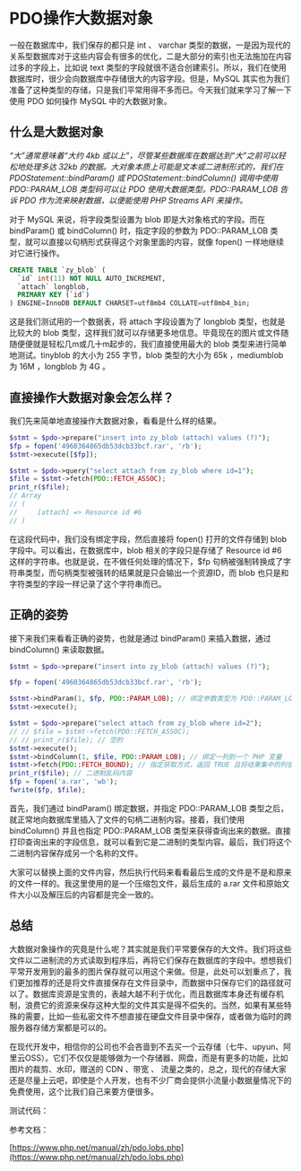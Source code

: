 # PDO操作大数据对象

一般在数据库中，我们保存的都只是 int 、 varchar 类型的数据，一是因为现代的关系型数据库对于这些内容会有很多的优化，二是大部分的索引也无法施加在内容过多的字段上，比如说 text 类型的字段就很不适合创建索引。所以，我们在使用数据库时，很少会向数据库中存储很大的内容字段。但是，MySQL 其实也为我们准备了这种类型的存储，只是我们平常用得不多而已。今天我们就来学习了解一下使用 PDO 如何操作 MySQL 中的大数据对象。

## 什么是大数据对象

*“大”通常意味着“大约 4kb 或以上”，尽管某些数据库在数据达到“大”之前可以轻松地处理多达 32kb 的数据。大对象本质上可能是文本或二进制形式的，我们在 PDOStatement::bindParam() 或 PDOStatement::bindColumn() 调用中使用 PDO::PARAM_LOB 类型码可以让 PDO 使用大数据类型。PDO::PARAM_LOB 告诉 PDO 作为流来映射数据，以便能使用 PHP Streams API 来操作。*

对于 MySQL 来说，将字段类型设置为 blob 即是大对象格式的字段。而在 bindParam() 或 bindColumn() 时，指定字段的参数为 PDO::PARAM_LOB 类型，就可以直接以句柄形式获得这个对象里面的内容，就像 fopen() 一样地继续对它进行操作。

```SQL
CREATE TABLE `zy_blob` (
  `id` int(11) NOT NULL AUTO_INCREMENT,
  `attach` longblob,
  PRIMARY KEY (`id`)
) ENGINE=InnoDB DEFAULT CHARSET=utf8mb4 COLLATE=utf8mb4_bin;
```

这是我们测试用的一个数据表，将 attach 字段设置为了 longblob 类型，也就是比较大的 blob 类型，这样我们就可以存储更多地信息。毕竟现在的图片或文件随随便便就是轻松几m或几十m起步的，我们直接使用最大的 blob 类型来进行简单地测试。tinyblob 的大小为 255 字节，blob 类型的大小为 65k ，mediumblob 为 16M ，longblob 为 4G 。

## 直接操作大数据对象会怎么样？

我们先来简单地直接操作大数据对象，看看是什么样的结果。

```php
$stmt = $pdo->prepare("insert into zy_blob (attach) values (?)");
$fp = fopen('4960364865db53dcb33bcf.rar', 'rb');
$stmt->execute([$fp]);

$stmt = $pdo->query("select attach from zy_blob where id=1");
$file = $stmt->fetch(PDO::FETCH_ASSOC);
print_r($file); 
// Array
// (
//     [attach] => Resource id #6
// )
```

在这段代码中，我们没有绑定字段，然后直接将 fopen() 打开的文件存储到 blob 字段中。可以看出，在数据库中，blob 相关的字段只是存储了 Resource id #6 这样的字符串。也就是说，在不做任何处理的情况下，$fp 句柄被强制转换成了字符串类型，而句柄类型被强转的结果就是只会输出一个资源ID，而 blob 也只是和字符类型的字段一样记录了这个字符串而已。

## 正确的姿势

接下来我们来看看正确的姿势，也就是通过 bindParam() 来插入数据，通过 bindColumn() 来读取数据。

```php
$stmt = $pdo->prepare("insert into zy_blob (attach) values (?)");

$fp = fopen('4960364865db53dcb33bcf.rar', 'rb');

$stmt->bindParam(1, $fp, PDO::PARAM_LOB); // 绑定参数类型为 PDO::PARAM_LOB
$stmt->execute();

$stmt = $pdo->prepare("select attach from zy_blob where id=2");
// // $file = $stmt->fetch(PDO::FETCH_ASSOC);
// // print_r($file); // 空的
$stmt->execute();
$stmt->bindColumn(1, $file, PDO::PARAM_LOB); // 绑定一列到一个 PHP 变量
$stmt->fetch(PDO::FETCH_BOUND); // 指定获取方式，返回 TRUE 且将结果集中的列值分配给通过 PDOStatement::bindParam() 或 PDOStatement::bindColumn() 方法绑定的 PHP 变量
print_r($file); // 二进制乱码内容
$fp = fopen('a.rar', 'wb');
fwrite($fp, $file);
```

首先，我们通过 bindParam() 绑定数据，并指定 PDO::PARAM_LOB 类型之后，就正常地向数据库里插入了文件的句柄二进制内容。接着，我们使用 bindColumn() 并且也指定 PDO::PARAM_LOB 类型来获得查询出来的数据。直接打印查询出来的字段信息，就可以看到它是二进制的类型内容。最后，我们将这个二进制内容保存成另一个名称的文件。

大家可以替换上面的文件内容，然后执行代码来看看最后生成的文件是不是和原来的文件一样的。我这里使用的是一个压缩包文件，最后生成的 a.rar 文件和原始文件大小以及解压后的内容都是完全一致的。

## 总结

大数据对象操作的究竟是什么呢？其实就是我们平常要保存的大文件。我们将这些文件以二进制流的方式读取到程序后，再将它们保存在数据库的字段中。想想我们平常开发用到的最多的图片保存就可以用这个来做。但是，此处可以划重点了，我们更加推荐的还是将文件直接保存在文件目录中，而数据中只保存它们的路径就可以了。数据库资源是宝贵的，表越大越不利于优化，而且数据库本身还有缓存机制，浪费它的资源来保存这种大型的文件其实是得不偿失的。当然，如果有某些特殊的需要，比如一些私密文件不想直接在硬盘文件目录中保存，或者做为临时的跨服务器存储方案都是可以的。

在现代开发中，相信你的公司也不会吝啬到不去买一个云存储（七牛、upyun、阿里云OSS）。它们不仅仅是能够做为一个存储器、网盘，而是有更多的功能，比如图片的裁剪、水印，赠送的 CDN 、带宽 、 流量之类的，总之，现代的存储大家还是尽量上云吧，即使是个人开发，也有不少厂商会提供小流量小数据量情况下的免费使用，这个比我们自己来要方便很多。

测试代码：

参考文档：

[https://www.php.net/manual/zh/pdo.lobs.php](https://www.php.net/manual/zh/pdo.lobs.php)